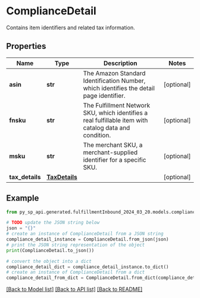 # ComplianceDetail

Contains item identifiers and related tax information.

## Properties

Name | Type | Description | Notes
------------ | ------------- | ------------- | -------------
**asin** | **str** | The Amazon Standard Identification Number, which identifies the detail page identifier. | [optional] 
**fnsku** | **str** | The Fulfillment Network SKU, which identifies a real fulfillable item with catalog data and condition. | [optional] 
**msku** | **str** | The merchant SKU, a merchant-supplied identifier for a specific SKU. | [optional] 
**tax_details** | [**TaxDetails**](TaxDetails.md) |  | [optional] 

## Example

```python
from py_sp_api.generated.fulfillmentInbound_2024_03_20.models.compliance_detail import ComplianceDetail

# TODO update the JSON string below
json = "{}"
# create an instance of ComplianceDetail from a JSON string
compliance_detail_instance = ComplianceDetail.from_json(json)
# print the JSON string representation of the object
print(ComplianceDetail.to_json())

# convert the object into a dict
compliance_detail_dict = compliance_detail_instance.to_dict()
# create an instance of ComplianceDetail from a dict
compliance_detail_from_dict = ComplianceDetail.from_dict(compliance_detail_dict)
```
[[Back to Model list]](../README.md#documentation-for-models) [[Back to API list]](../README.md#documentation-for-api-endpoints) [[Back to README]](../README.md)



